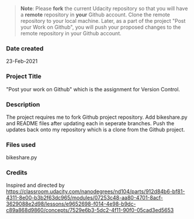 >**Note**: Please **fork** the current Udacity repository so that you will have a **remote** repository in **your** Github account. Clone the remote repository to your local machine. Later, as a part of the project "Post your Work on Github", you will push your proposed changes to the remote repository in your Github account.

### Date created
23-Feb-2021

### Project Title
"Post your work on Github" which is the assignment for Version Control.

### Description
The project requires me to fork Github project repository.
Add bikeshare.py and README files after updating each in seperate branches.
Push the updates back onto my repository which is a clone from the Github project.

### Files used
bikeshare.py

### Credits
Inspired and directed by https://classroom.udacity.com/nanodegrees/nd104/parts/912d84b6-bf81-4311-8e00-b3b2f63dc965/modules/07253c48-aa80-4701-8acf-3629088e2d98/lessons/e9652698-f014-4e98-b9dc-c89a868d9860/concepts/7529e6b3-5dc2-4f11-90f0-05cad3ed5653

